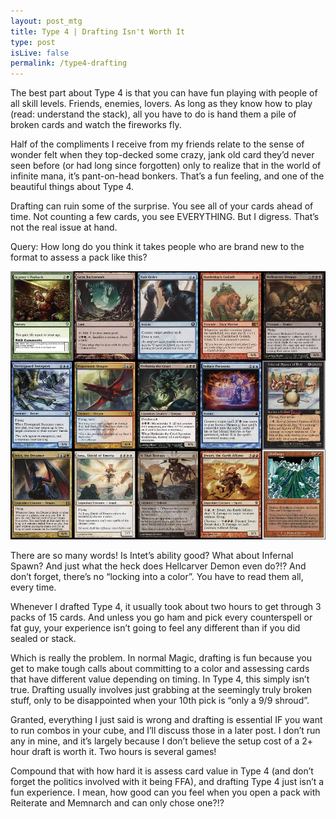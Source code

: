 ```yaml
---
layout: post_mtg
title: Type 4 | Drafting Isn't Worth It
type: post
isLive: false
permalink: /type4-drafting
---
```


The best part about Type 4 is that you can have fun playing with people of all skill levels. Friends, enemies, lovers. As long as they know how to play (read: understand the stack), all you have to do is hand them a pile of broken cards and watch the fireworks fly.

Half of the compliments I receive from my friends relate to the sense of wonder felt when they top-decked some crazy, jank old card they’d never seen before (or had long since forgotten) only to realize that in the world of infinite mana, it’s pant-on-head bonkers. That’s a fun feeling, and one of the beautiful things about Type 4.

Drafting can ruin some of the surprise. You see all of your cards ahead of time. Not counting a few cards, you see EVERYTHING. But I digress. That’s not the real issue at hand.

Query: How long do you think it takes people who are brand new to the format to assess a pack like this?

<img src="images/type4/draft-pack.jpg"/>

There are so many words! Is Intet’s ability good? What about Infernal Spawn? And just what the heck does Hellcarver Demon even do?!? And don’t forget, there’s no “locking into a color”. You have to read them all, every time.

Whenever I drafted Type 4, it usually took about two hours to get through 3 packs of 15 cards. And unless you go ham and pick every counterspell or fat guy, your experience isn’t going to feel any different than if you did sealed or stack.

Which is really the problem. In normal Magic, drafting is fun because you get to make tough calls about committing to a color and assessing cards that have different value depending on timing. In Type 4, this simply isn’t true. Drafting usually involves just grabbing at the seemingly truly broken stuff, only to be disappointed when your 10th pick is “only a 9/9 shroud”.

<div class="center">
  <card-image name="Kalonian Behemoth"></card-image>
</div>

Granted, everything I just said is wrong and drafting is essential IF you want to run combos in your cube, and I’ll discuss those in a later post. I don’t run any in mine, and it’s largely because I don’t believe the setup cost of a 2+ hour draft is worth it. Two hours is several games!

Compound that with how hard it is assess card value in Type 4 (and don’t forget the politics involved with it being FFA), and drafting Type 4 just isn’t a fun experience. I mean, how good can you feel when you open a pack with Reiterate and Memnarch and can only chose one?!?

<div class="center">
  <card-image name="Reiterate"></card-image>
  <card-image name="Memnarch"></card-image>
</div>
